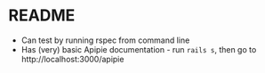 # README

* Can test by running rspec from command line
* Has (very) basic Apipie documentation - run `rails s`, then go to http://localhost:3000/apipie
